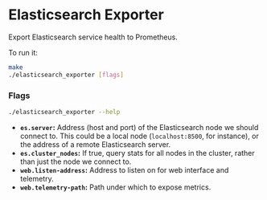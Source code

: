 # Elasticsearch Exporter

Export Elasticsearch service health to Prometheus.

To run it:

```bash
make
./elasticsearch_exporter [flags]
```

### Flags

```bash
./elasticsearch_exporter --help
```

* __`es.server`:__ Address (host and port) of the Elasticsearch node we should
    connect to. This could be a local node (`localhost:8500`, for instance), or
    the address of a remote Elasticsearch server.
* __`es.cluster_nodes`:__ If true, query stats for all nodes in the cluster,
    rather than just the node we connect to.
* __`web.listen-address`:__ Address to listen on for web interface and telemetry.
* __`web.telemetry-path`:__ Path under which to expose metrics.

